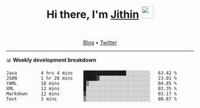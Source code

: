<h1 align="center">Hi there, I'm <a href="https://jithset.github.io/" target="_blank">Jithin</a> <img
src="https://github.com/blackcater/blackcater/raw/main/images/Hi.gif" height="32" /></h1>

<br />

<p align="center">
  <a href="https://jithset.github.io">Blog</a> •
  <a href="https://twitter.com/jithset">Twitter</a>
</p>

---

📊 **Weekly development breakdown**

<!--START_SECTION:waka-->

```text
Java         4 hrs 4 mins    ████████████████░░░░░░░░░   63.42 %
JSON         1 hr 28 mins    █████▓░░░░░░░░░░░░░░░░░░░   23.01 %
YAML         18 mins         █▒░░░░░░░░░░░░░░░░░░░░░░░   04.85 %
XML          12 mins         █░░░░░░░░░░░░░░░░░░░░░░░░   03.35 %
Markdown     12 mins         ▓░░░░░░░░░░░░░░░░░░░░░░░░   03.17 %
Text         3 mins          ▒░░░░░░░░░░░░░░░░░░░░░░░░   00.87 %
```

<!--END_SECTION:waka-->

